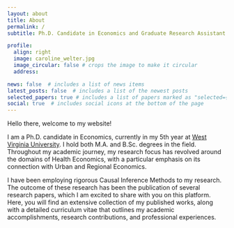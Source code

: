 ```yaml
---
layout: about
title: About
permalink: /
subtitle: Ph.D. Candidate in Economics and Graduate Research Assistant at the <a href='https://rri.wvu.edu/'> Regional Research Institute at WVU </a>.

profile:
  align: right
  image: caroline_welter.jpg
  image_circular: false # crops the image to make it circular
  address: 

news: false  # includes a list of news items
latest_posts: false  # includes a list of the newest posts
selected_papers: true # includes a list of papers marked as "selected={true}"
social: true  # includes social icons at the bottom of the page
---
```


<!-- Hi there! 👋 

I am a 4th year Ph.D. candidate in Economics at [West Virginia University](https://www.wvu.edu/), and a member of the [Regional Research Institute](https://rri.wvu.edu/). In addition, I hold both a M.Sc. and B.Sc. degrees also in Economics. 

Throughout my career, I have developed research related
to the fields of Urban and Regional Economics, and now giving more emphasis to its connection with Health Economics , giving me experience in:

- Causal Inference Methods
- Applied Economics
- 
- -->

Hello there, welcome to my website!

I am a Ph.D. candidate in Economics, currently in my 5th year at [West Virginia University](https://www.wvu.edu/). I hold both M.A. and B.Sc. degrees in the field. Throughout my academic journey, my research focus has revolved around the domains of Health Economics, with a particular emphasis on its connection with Urban and Regional Economics.
<!-- My academic pursuits have also earned me the esteemed position of a Graduate Research Assistant at the renowned [Regional Research Institute](https://rri.wvu.edu/). -->

I have been employing rigorous Causal Inference Methods to my research. The outcome of these research has been the publication of several research papers, which I am excited to share with you on this platform. Here, you will find an extensive collection of my published works, along with a detailed curriculum vitae that outlines my academic accomplishments, research contributions, and professional experiences.


